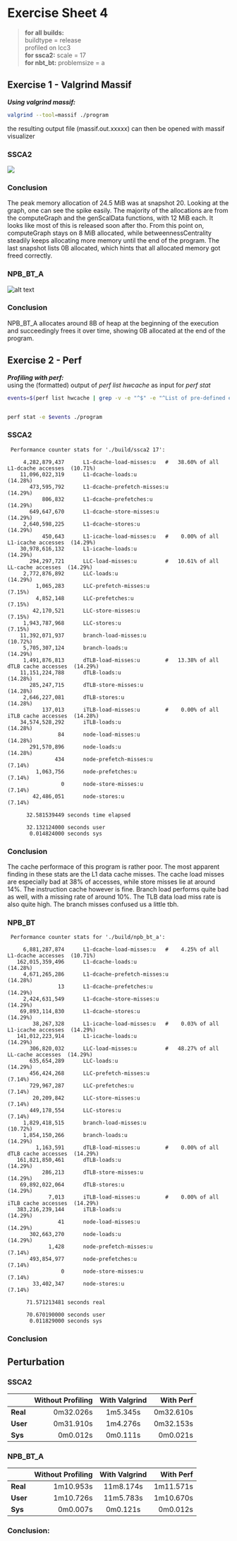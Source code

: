 # Exercise Sheet 4


> **for all builds:**   
> buildtype = release  
> profiled on lcc3  
> **for ssca2:**  scale = 17  
> **for nbt_bt:** problemsize = a
> 

## Exercise 1 - Valgrind Massif

***Using valgrind massif:***
```sh
valgrind --tool=massif ./program
```
the resulting output file (massif.out.xxxxx) can then be opened with massif visualizer

### SSCA2

![](massif-ssc2.png)


### Conclusion
The peak memory allocation of 24.5 MiB was at snapshot 20.
Looking at the graph, one can see the spike easily. The majority of the allocations are from the computeGraph and the genScalData functions, with 12 MiB each. It looks like most of this is released soon after tho. From this point on, computeGraph stays on 8 MiB allocated, while betweennessCentrality steadily keeps allocating more memory until the end of the program. The last snapshot lists 0B allocated, which hints that all allocated memory got freed correctly.

### NPB_BT_A

![alt text](massif-npb_bt_a.png)

### Conclusion
NPB_BT_A allocates around 8B of heap at the beginning of the execution and succeedingly frees it over time, showing 0B allocated at the end of the program.



## Exercise 2 - Perf
 ***Profiling with perf:***  
using the (formatted) output of *perf list hwcache* as input for *perf stat*
```sh
events=$(perf list hwcache | grep -v -e "^$" -e "^List of pre-defined events" -e "^$" -e "^cpu_atom" -e "^cpu_core" | awk '{print $1}' | paste -sd "," -)


perf stat -e $events ./program
```

### SSCA2

```
 Performance counter stats for './build/ssca2 17':

     4,282,879,437      L1-dcache-load-misses:u   #   38.60% of all L1-dcache accesses  (10.71%)
    11,096,022,319      L1-dcache-loads:u                                             (14.28%)
       473,595,792      L1-dcache-prefetch-misses:u                                     (14.29%)
           806,832      L1-dcache-prefetches:u                                        (14.29%)
       649,647,670      L1-dcache-store-misses:u                                      (14.29%)
     2,640,598,225      L1-dcache-stores:u                                            (14.29%)
           450,643      L1-icache-load-misses:u   #    0.00% of all L1-icache accesses  (14.29%)
    30,978,616,132      L1-icache-loads:u                                             (14.29%)
       294,297,721      LLC-load-misses:u         #   10.61% of all LL-cache accesses  (14.29%)
     2,772,876,892      LLC-loads:u                                                   (14.29%)
         1,065,283      LLC-prefetch-misses:u                                         (7.15%)
         4,852,148      LLC-prefetches:u                                              (7.15%)
        42,170,521      LLC-store-misses:u                                            (7.15%)
     1,943,787,968      LLC-stores:u                                                  (7.15%)
    11,392,071,937      branch-load-misses:u                                          (10.72%)
     5,705,307,124      branch-loads:u                                                (14.29%)
     1,491,876,813      dTLB-load-misses:u        #   13.38% of all dTLB cache accesses  (14.29%)
    11,151,224,788      dTLB-loads:u                                                  (14.28%)
       285,247,715      dTLB-store-misses:u                                           (14.28%)
     2,646,227,081      dTLB-stores:u                                                 (14.28%)
           137,013      iTLB-load-misses:u        #    0.00% of all iTLB cache accesses  (14.28%)
    34,574,528,292      iTLB-loads:u                                                  (14.28%)
                84      node-load-misses:u                                            (14.28%)
       291,570,896      node-loads:u                                                  (14.28%)
               434      node-prefetch-misses:u                                        (7.14%)
         1,063,756      node-prefetches:u                                             (7.14%)
                 0      node-store-misses:u                                           (7.14%)
        42,486,051      node-stores:u                                                 (7.14%)

      32.581539449 seconds time elapsed

      32.132124000 seconds user
       0.014824000 seconds sys
```
### Conclusion
The cache performace of this program is rather poor.
The most apparent finding in these stats are the L1 data cache misses. The cache load misses are especially bad at 38% of accesses, while store misses lie at around 14%. The instruction cache however is fine. Branch load performs quite bad as well, with a missing rate of around 10%. The TLB data load miss rate is also quite high. The branch misses confused us a little tbh. 


### NPB_BT

```
 Performance counter stats for './build/npb_bt_a':

     6,881,287,874      L1-dcache-load-misses:u   #    4.25% of all L1-dcache accesses  (10.71%)
   162,015,359,496      L1-dcache-loads:u                                             (14.28%)
     4,671,265,286      L1-dcache-prefetch-misses:u                                     (14.28%)
                13      L1-dcache-prefetches:u                                        (14.29%)
     2,424,631,549      L1-dcache-store-misses:u                                      (14.29%)
    69,893,114,830      L1-dcache-stores:u                                            (14.29%)
        38,267,328      L1-icache-load-misses:u   #    0.03% of all L1-icache accesses  (14.29%)
   141,012,223,914      L1-icache-loads:u                                             (14.29%)
       306,820,032      LLC-load-misses:u         #   48.27% of all LL-cache accesses  (14.29%)
       635,654,289      LLC-loads:u                                                   (14.29%)
       456,424,268      LLC-prefetch-misses:u                                         (7.14%)
       729,967,287      LLC-prefetches:u                                              (7.14%)
        20,209,842      LLC-store-misses:u                                            (7.14%)
       449,178,554      LLC-stores:u                                                  (7.14%)
     1,829,418,515      branch-load-misses:u                                          (10.72%)
     1,854,150,266      branch-loads:u                                                (14.29%)
         1,163,591      dTLB-load-misses:u        #    0.00% of all dTLB cache accesses  (14.29%)
   161,821,850,461      dTLB-loads:u                                                  (14.29%)
           286,213      dTLB-store-misses:u                                           (14.29%)
    69,892,022,064      dTLB-stores:u                                                 (14.29%)
             7,013      iTLB-load-misses:u        #    0.00% of all iTLB cache accesses  (14.29%)
   383,216,239,144      iTLB-loads:u                                                  (14.29%)
                41      node-load-misses:u                                            (14.29%)
       302,663,270      node-loads:u                                                  (14.29%)
             1,428      node-prefetch-misses:u                                        (7.14%)
       493,854,977      node-prefetches:u                                             (7.14%)
                 0      node-store-misses:u                                           (7.14%)
        33,402,347      node-stores:u                                                 (7.14%)

      71.571213481 seconds real

      70.670190000 seconds user
       0.011829000 seconds sys
```

### Conclusion


## Perturbation

### SSCA2

|               | Without Profiling | With Valgrind  | With Perf       |
|---------------|------------------:|:--------------:|----------------:|
| **Real**      |      0m32.026s    |   1m5.345s     |     0m32.610s   |
| **User**      |      0m31.910s    |   1m4.276s     |     0m32.153s   |
| **Sys**       |      0m0.012s     |   0m0.111s     |     0m0.021s    |


### NPB_BT_A

|                | Without Profiling | With Valgrind  | With Perf       |
|----------------|------------------:|:--------------:|----------------:|
| **Real**       |        1m10.953s  |   11m8.174s    |    1m11.571s    |
| **User**       |        1m10.726s  |   11m5.783s    |    1m10.670s    |
| **Sys**        |         0m0.007s  |    0m0.121s    |     0m0.012s    |


### Conclusion: